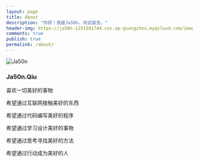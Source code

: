 ```yaml
---
layout: page
title: About
description: "你好！我是Ja50n，欢迎留言。"
header-img: https://ja50n-1251581744.cos.ap-guangzhou.myqcloud.com/image.png
comments: true
publish: true
permalink: /about/
---
```


![Ja50n](https://myulinkblog.oss-cn-shenzhen.aliyuncs.com/2018-10.jpg)

### Ja50n.Qiu

喜欢一切美好的事物

希望通过互联网接触美好的东西

希望通过代码编写美好的程序

希望通过学习设计美好的事物

希望通过思考寻找美好的方法

希望通过行动成为美好的人


